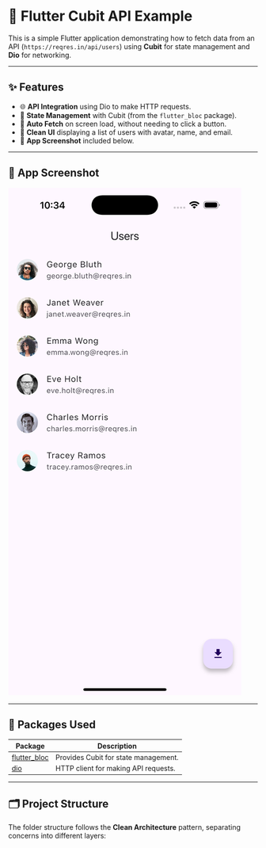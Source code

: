 # 📱 Flutter Cubit API Example

This is a simple Flutter application demonstrating how to fetch data from an API (`https://reqres.in/api/users`) using **Cubit** for state management and **Dio** for networking.

---

## ✨ Features

- 🌐 **API Integration** using Dio to make HTTP requests.
- 🧠 **State Management** with Cubit (from the `flutter_bloc` package).
- 🚫 **Auto Fetch** on screen load, without needing to click a button.
- 🎨 **Clean UI** displaying a list of users with avatar, name, and email.
- 📸 **App Screenshot** included below.

---

## 📸 App Screenshot

![User List](assets/screenshots/emulator_home.png)

---

## 🧪 Packages Used

| Package               | Description                        |
|-----------------------|------------------------------------|
| [flutter_bloc](https://pub.dev/packages/flutter_bloc) | Provides Cubit for state management. |
| [dio](https://pub.dev/packages/dio)                | HTTP client for making API requests. |

---

## 🗂️ Project Structure

The folder structure follows the **Clean Architecture** pattern, separating concerns into different layers:

